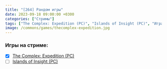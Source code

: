 ```yaml
---
title: "[264] Рандом игры"
date: 2023-09-18 09:00:00 +0300
categories: ["Стримы"]
tags: ["The Complex: Expedition (PC)", "Islands of Insight (PC)", "Игра пройдена"]
image: /commons/games/thecomplex-expedition.jpg
---
```


### Игры на стриме:
+ [x] [The Complex: Expedition (PC)](/tags/the-complex-expedition-pc)
+ [ ] [Islands of Insight (PC)](/tags/islands-of-insight-pc)
